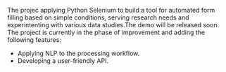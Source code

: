 The projec applying Python Selenium to build a tool for automated form filling based on simple conditions, serving research needs and experimenting with various data studies.The demo will be released soon.
The project is currently in the phase of improvement and adding the following features:
  + Applying NLP to the processing workflow.
  + Developing a user-friendly API.
